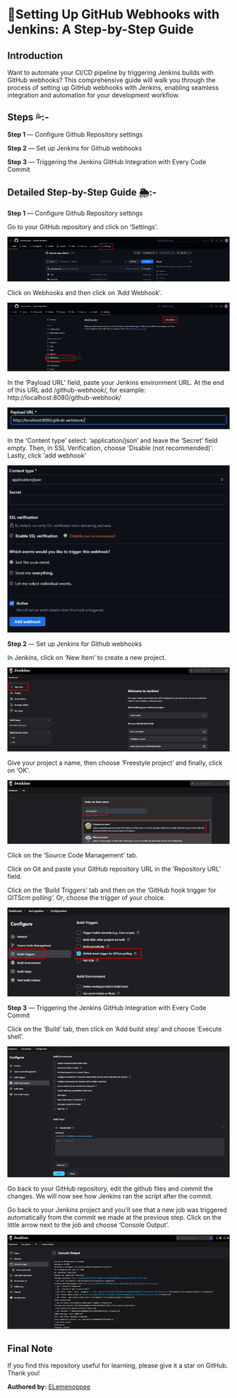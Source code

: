 # 🐧Setting Up GitHub Webhooks with Jenkins: A Step-by-Step Guide

## Introduction

Want to automate your CI/CD pipeline by triggering Jenkins builds with GitHub webhooks? This comprehensive guide will walk you through the process of setting up GitHub webhooks with Jenkins, enabling seamless integration and automation for your development workflow.

## Steps 💦:-

**Step 1** — Configure Github Repository settings

**Step 2** — Set up Jenkins for Github webhooks

**Step 3** — Triggering the Jenkins GitHub Integration with Every Code Commit

## Detailed Step-by-Step Guide 🌦:-

**Step 1** — Configure Github Repository settings

Go to your GitHub repository and click on ‘Settings’.

![alt text](image-12.png)

Click on Webhooks and then click on ‘Add Webhook’.

![alt text](image-13.png)

In the ‘Payload URL’ field, paste your Jenkins environment URL. At the end of this URL add /github-webhook/, for example: http://localhost:8080/github-webhook/

![alt text](image-14.png)

In the ‘Content type’ select: ‘application/json’ and leave the ‘Secret’ field empty. Then, in SSL Verification, choose 'Disable (not recommended)'. Lastly, click 'add webhook'

![alt text](image-15.png)

**Step 2** — Set up Jenkins for Github webhooks

In Jenkins, click on ‘New Item’ to create a new project.

![alt text](image-16.png)

Give your project a name, then choose ‘Freestyle project’ and finally, click on ‘OK’. 

![alt text](image-17.png)

Click on the ‘Source Code Management’ tab.

Click on Git and paste your GitHub repository URL in the ‘Repository URL’ field.

Click on the ‘Build Triggers’ tab and then on the ‘GitHub hook trigger for GITScm polling’. Or, choose the trigger of your choice.

![alt text](image-18.png)

**Step 3** — Triggering the Jenkins GitHub Integration with Every Code Commit

Click on the ‘Build’ tab, then click on ‘Add build step’ and choose ‘Execute shell’.

![alt text](image-19.png)

Go back to your GitHub repository, edit the github files and commit the changes. We will now see how Jenkins ran the script after the commit.

Go back to your Jenkins project and you'll see that a new job was triggered automatically from the commit we made at the previous step. Click on the little arrow next to the job and choose ‘Console Output’.

![alt text](image-20.png)

## Final Note

If you find this repository useful for learning, please give it a star on GitHub. Thank you!

**Authored by:** [ELemenoppee](https://github.com/ELemenoppee)